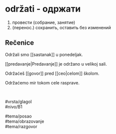 # održati - одржати

1. провести (собрание, занятие)  
2. (перенос.) сохранить, оставить без изменений

## Rečenice

Održali smo [[sastanak]] u ponedeljak.

[[predavanje|Predavanje]] je održano u velikoj sali.

Održaćeš [[govor]] pred [[ceo|celom]] školom.

Održaćemo mir tokom cele rasprave.

<br>

#vrsta/glagol  
#nivo/B1  

#tema/posao  
#tema/obrazovanje  
#tema/razgovor
